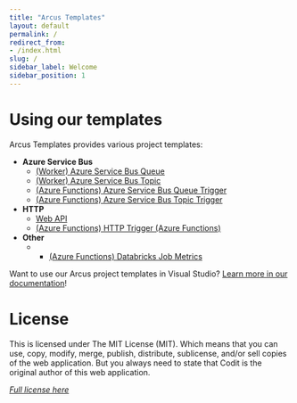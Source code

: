 ```yaml
---
title: "Arcus Templates"
layout: default
permalink: /
redirect_from:
- /index.html
slug: /
sidebar_label: Welcome
sidebar_position: 1
---
```


# Using our templates

Arcus Templates provides various project templates:

* **Azure Service Bus**
    * [(Worker) Azure Service Bus Queue](./features/servicebus-queue-worker-template.md)
    * [(Worker) Azure Service Bus Topic](./features/servicebus-topic-worker-template.md)
    * [(Azure Functions) Azure Service Bus Queue Trigger](./features/azurefunctions-servicebus-queue-template.md)
    * [(Azure Functions) Azure Service Bus Topic Trigger](./features/azurefunctions-servicebus-topic-template.md)
* **HTTP**
    * [Web API](./features/web-api-template.md)
    * [(Azure Functions) HTTP Trigger (Azure Functions)](./features/azurefunctions-http-template.md)
* **Other**
    * * [(Azure Functions) Databricks Job Metrics](./features/azurefunctions-databricks-jobmetrics-template.md)

Want to use our Arcus project templates in Visual Studio? [Learn more in our documentation](./features/using-arcus-templates-in-visualstudio.md)!

# License
This is licensed under The MIT License (MIT). Which means that you can use, copy, modify, merge, publish, distribute, sublicense, and/or sell copies of the web application. But you always need to state that Codit is the original author of this web application.

*[Full license here](https://github.com/arcus-azure/arcus.templates/blob/master/LICENSE)*
